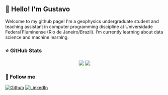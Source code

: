 ## 👋 Hello! I'm Gustavo

Welcome to my github page! I'm a geophysics undergraduate student and teaching assistant in computer programming discipline at Universidade Federal Fluminense (Rio de Janeiro/Brazil). I’m currently learning about data science and machine learning.

### ⭐ GitHub Stats

<p align = "center">
  <img src = "https://github-readme-stats.vercel.app/api?username=gdssouza">
  <img src = "https://github-readme-stats.vercel.app/api/top-langs/?username=gdssouza">
</p>

### 👯 Follow me

[![Github](https://img.shields.io/badge/-Github-000?style=for-the-badge&logo=Github&logoColor=white)](https://www.linkedin.com/in/gdssouza/)
[![LinkedIn](https://img.shields.io/badge/-linkedin-%230077B5.svg?&style=for-the-badge&logo=linkedin&logoColor=white)](https://www.linkedin.com/in/gdssouza/)

<!--
**gdssouza/gdssouza** is a ✨ _special_ ✨ repository because its `README.md` (this file) appears on your GitHub profile.

Here are some ideas to get you started:

- 🔭 I’m currently working on ...
- 🌱 I’m currently learning ...
- 👯 I’m looking to collaborate on ...
- 🤔 I’m looking for help with ...
- 💬 Ask me about ...
- 📫 How to reach me: ...
- 😄 Pronouns: ...
- ⚡ Fun fact: ...
-->

